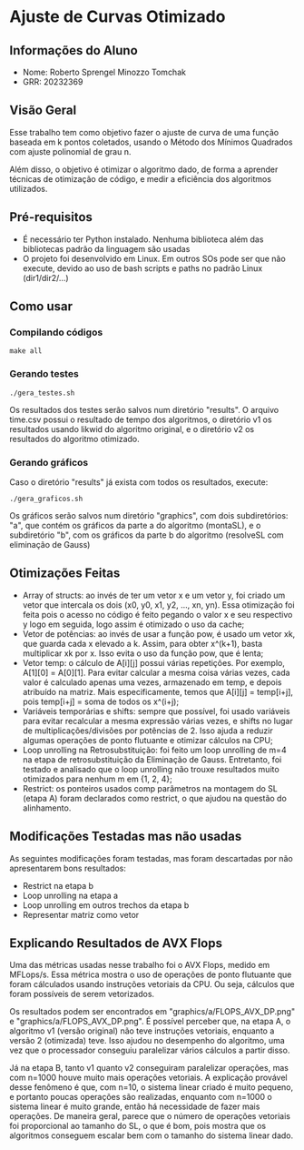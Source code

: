 # Ajuste de Curvas Otimizado
## Informações do Aluno
- Nome: Roberto Sprengel Minozzo Tomchak
- GRR: 20232369

## Visão Geral
Esse trabalho tem como objetivo fazer o ajuste de curva de uma função baseada em k pontos coletados, usando o Método dos Mínimos Quadrados com ajuste polinomial de grau n.

Além disso, o objetivo é otimizar o algoritmo dado, de forma a aprender técnicas de otimização de código, e medir a eficiência dos algoritmos utilizados.

## Pré-requisitos
- É necessário ter Python instalado. Nenhuma biblioteca além das bibliotecas padrão da linguagem são usadas
- O projeto foi desenvolvido em Linux. Em outros SOs pode ser que não execute, devido ao uso de bash scripts e paths no padrão Linux (dir1/dir2/...)

## Como usar
### Compilando códigos
```console
make all
```
### Gerando testes
```console
./gera_testes.sh
```
Os resultados dos testes serão salvos num diretório "results". O arquivo time.csv possui o resultado de tempo dos algoritmos, o diretório v1 os resultados usando likwid do algoritmo original, e o diretório v2 os resultados do algoritmo otimizado.

### Gerando gráficos
Caso o diretório "results" já exista com todos os resultados, execute:
```console
./gera_graficos.sh
```
Os gráficos serão salvos num diretório "graphics", com dois subdiretórios: "a", que contém os gráficos da parte a do algoritmo (montaSL), e o subdiretório "b", com os gráficos da parte b do algoritmo (resolveSL com eliminação de Gauss)

## Otimizações Feitas
- Array of structs: ao invés de ter um vetor x e um vetor y, foi criado um vetor que intercala os dois (x0, y0, x1, y2, ..., xn, yn). Essa otimização foi feita pois o acesso no código é feito pegando o valor x e seu respectivo y logo em seguida, logo assim é otimizado o uso da cache;
- Vetor de potências: ao invés de usar a função pow, é usado um vetor xk, que guarda cada x elevado a k. Assim, para obter x^(k+1), basta multiplicar xk por x. Isso evita o uso da função pow, que é lenta;
- Vetor temp: o cálculo de A[i][j] possui várias repetições. Por exemplo, A[1][0] = A[0][1]. Para evitar calcular a mesma coisa várias vezes, cada valor é calculado apenas uma vezes, armazenado em temp, e depois atribuído na matriz. Mais especificamente, temos que A[i][j] = temp[i+j], pois temp[i+j] = soma de todos os x^(i+j);
- Variáveis temporárias e shifts: sempre que possível, foi usado variáveis para evitar recalcular a mesma expressão várias vezes, e shifts no lugar de multiplicações/divisões por potências de 2. Isso ajuda a reduzir algumas operações de ponto flutuante e otimizar cálculos na CPU;
- Loop unrolling na Retrosubstituição: foi feito um loop unrolling de m=4 na etapa de retrosubstituição da Eliminação de Gauss. Entretanto, foi testado e analisado que o loop unrolling não trouxe resultados muito otimizados para nenhum m em {1, 2, 4};
- Restrict: os ponteiros usados comp parâmetros na montagem do SL (etapa A) foram declarados como restrict, o que ajudou na questão do alinhamento.

## Modificações Testadas mas não usadas
As seguintes modificações foram testadas, mas foram descartadas por não apresentarem bons resultados:

- Restrict na etapa b
- Loop unrolling na etapa a
- Loop unrolling em outros trechos da etapa b
- Representar matriz como vetor

## Explicando Resultados de AVX Flops
Uma das métricas usadas nesse trabalho foi o AVX Flops, medido em MFLops/s. Essa métrica mostra o uso de operações de ponto flutuante que foram cálculados usando instruções vetoriais da CPU. Ou seja, cálculos que foram possíveis de serem vetorizados.

Os resultados podem ser encontrados em "graphics/a/FLOPS_AVX_DP.png" e "graphics/a/FLOPS_AVX_DP.png". É possível perceber que, na etapa A, o algoritmo v1 (versão original) não teve instruções vetoriais, enquanto a versão 2 (otimizada) teve. Isso ajudou no desempenho do algoritmo, uma vez que o processador conseguiu paralelizar vários cálculos a partir disso.

Já na etapa B, tanto v1 quanto v2 conseguiram paralelizar operações, mas com n=1000 houve muito mais operações vetoriais. A explicação provável desse fenômeno é que, com n=10, o sistema linear criado é muito pequeno, e portanto poucas operações são realizadas, enquanto com n=1000 o sistema linear é muito grande, então há necessidade de fazer mais operações. De maneira geral, parece que o número de operações vetoriais foi proporcional ao tamanho do SL, o que é bom, pois mostra que os algoritmos conseguem escalar bem com o tamanho do sistema linear dado.


